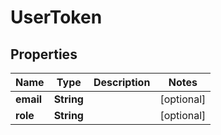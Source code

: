

# UserToken

## Properties

Name | Type | Description | Notes
------------ | ------------- | ------------- | -------------
**email** | **String** |  |  [optional]
**role** | **String** |  |  [optional]



